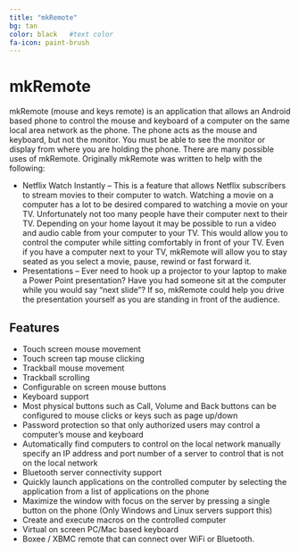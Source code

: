 ```yaml
---
title: "mkRemote"
bg: tan
color: black   #text color
fa-icon: paint-brush
---
```


# mkRemote
mkRemote (mouse and keys remote) is an application that allows an Android based phone to control the mouse and keyboard of a computer on the same local area network as the phone.  The phone acts as the mouse and keyboard, but not the monitor.  You must be able to see the monitor or display from where you are holding the phone.  There are many possible uses of mkRemote.  Originally mkRemote was written to help with the following:

* Netflix Watch Instantly – This is a feature that allows Netflix subscribers to stream movies to their computer to watch.  Watching a movie on a computer has a lot to be desired compared to watching a movie on your TV.  Unfortunately not too many people have their computer next to their TV.  Depending on your home layout it may be possible to run a video and audio cable from your computer to your TV.  This would allow you to control the computer while sitting comfortably in front of your TV.  Even if you have a computer next to your TV, mkRemote will allow you to stay seated as you select a movie, pause, rewind or fast forward it.
* Presentations – Ever need to hook up a projector to your laptop to make a Power Point presentation?  Have you had someone sit at the computer while you would say “next slide”?  If so, mkRemote could help you drive the presentation yourself as you are standing in front of the audience.

## Features

* Touch screen mouse movement
* Touch screen tap mouse clicking
* Trackball mouse movement
* Trackball scrolling
* Configurable on screen mouse buttons
* Keyboard support
* Most physical buttons such as Call, Volume and Back buttons can be configured to mouse clicks or keys such as page up/down
* Password protection so that only authorized users may control a computer’s mouse and keyboard
* Automatically find computers to control on the local network
manually specify an IP address and port number of a server to control that is not on the local network
* Bluetooth server connectivity support
* Quickly launch applications on the controlled computer by selecting the application from a list of applications on the phone
* Maximize the window with focus on the server by pressing a single button on the phone (Only Windows and Linux servers support this)
* Create and execute macros on the controlled computer
* Virtual on screen PC/Mac based keyboard
* Boxee / XBMC remote that can connect over WiFi or Bluetooth.


